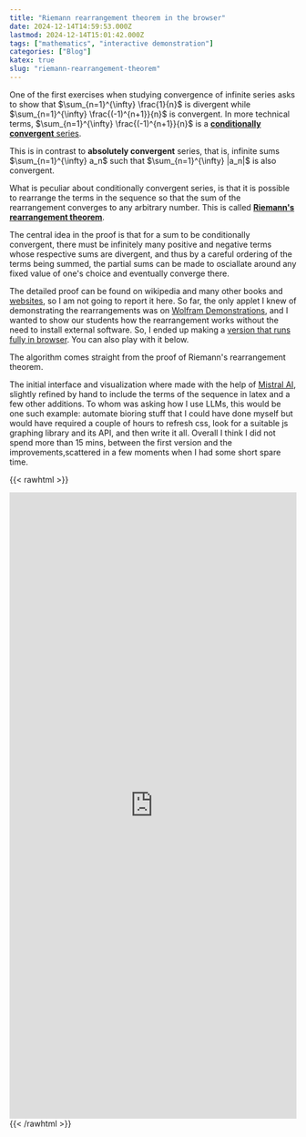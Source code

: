 ```yaml
---
title: "Riemann rearrangement theorem in the browser"
date: 2024-12-14T14:59:53.000Z
lastmod: 2024-12-14T15:01:42.000Z
tags: ["mathematics", "interactive demonstration"]
categories: ["Blog"]
katex: true
slug: "riemann-rearrangement-theorem"
---
```


One of the first exercises when studying convergence of infinite series asks to show that $\sum_{n=1}^{\infty} \frac{1}{n}$ is divergent while $\sum_{n=1}^{\infty} \frac{(-1)^{n+1}}{n}$ is convergent. In more technical terms, $\sum_{n=1}^{\infty} \frac{(-1)^{n+1}}{n}$ is a [**conditionally convergent** series](https://en.wikipedia.org/wiki/Conditionally_convergent).

This is in contrast to **absolutely convergent** series, that is, infinite sums $\sum_{n=1}^{\infty} a_n$ such that $\sum_{n=1}^{\infty} |a_n|$ is also convergent.

What is peculiar about conditionally convergent series, is that it is possible to rearrange the terms in the sequence so that the sum of the rearrangement converges to any arbitrary number. This is called [**Riemann's rearrangement theorem**](https://en.wikipedia.org/wiki/Riemann_series_theorem).

The central idea in the proof is that for a sum to be conditionally convergent, there must be infinitely many positive and negative terms whose respective sums are divergent, and thus by a careful ordering of the terms being summed, the partial sums can be made to osciallate around any fixed value of one's choice and eventually converge there.

The detailed proof can be found on wikipedia and many other books and [websites](https://www.cut-the-knot.org/arithmetic/algebra/RiemannRearrangementTheorem.shtml), so I am not going to report it here. So far, the only applet I knew of demonstrating the rearrangements was on [Wolfram Demonstrations](https://demonstrations.wolfram.com/RiemannsTheoremOnRearrangingConditionallyConvergentSeries/), and I wanted to show our students how the rearrangement works without the need to install external software.
So, I ended up making a [version that runs fully in browser](https://www.mseri.me/rearrangements/). You can also play with it below.

The algorithm comes straight from the proof of Riemann's rearrangement theorem.

The initial interface and visualization where made with the help of [Mistral AI](http://chat.mistral.ai/), slightly refined by hand to include the terms of the sequence in latex and a few other additions.
To whom was asking how I use LLMs, this would be one such example: automate bioring stuff that I could have done myself but would have required a couple of hours to refresh css, look for a suitable js graphing library and its API, and then write it all. Overall I think I did not spend more than 15 mins, between the first version and the improvements,scattered in a few moments when I had some short spare time.

{{< rawhtml >}}
<iframe src="https://www.mseri.me/rearrangements/" width="100%" height="1100px" style="background-color:white;" frameborder="0"></iframe>
{{< /rawhtml >}}
